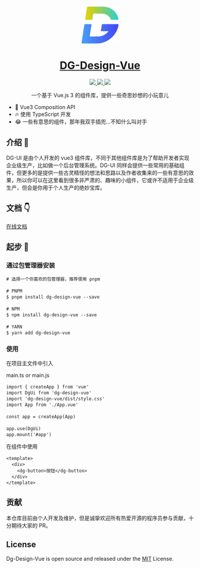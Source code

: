 <p align="center">
  <img width="100px" src="./public/images/logo@4x.png">
</p>

<h1 align="center">
  <a href="https://dyggod.github.io/dg-design-vue/" target="_blank">DG-Design-Vue</a>
</h1>

<p align="center">
  <a href="https://www.npmjs.org/package/dg-design-vue">
    <img src="https://img.shields.io/npm/v/dg-design-vue.svg">
  </a>
  <a href="https://npmcharts.com/compare/dg-design-vue?minimal=true">
    <img src="https://img.shields.io/npm/dm/dg-design-vue.svg">
  </a>
  <a href="https://sonarcloud.io/">
    <img src="https://sonarcloud.io/api/project_badges/measure?project=dyggod_dg-ui&metric=alert_status">
  </a>
  <br>
</p>

<p align="center">一个基于 Vue.js 3 的组件库，提供一些奇思妙想的小玩意儿</p>

+ 💪 Vue3 Composition API
+ 🔥 使用 TypeScript 开发
+ 😂 一些有意思的组件，那年我双手插兜...不知什么叫对手

## 介绍 📖

DG-UI 是由个人开发的 vue3 组件库，不同于其他组件库是为了帮助开发者实现企业级生产，比如做一个后台管理系统。DG-UI 同样会提供一些常用的基础组件，但更多的是提供一些古灵精怪的想法和思路以及作者收集来的一些有意思的效果，所以你可以在这里看到很多非严肃的、趣味的小组件，它或许不适用于企业级生产，但会是你用于个人生产的绝妙宝库。

## 文档 👇
[在线文档](https://dyggod.github.io/dg-design-vue/zh/)

## 起步 🚀

### 通过包管理器安装

```
# 选择一个你喜欢的包管理器，推荐使用 pnpm

# PNPM
$ pnpm install dg-design-vue --save

# NPM
$ npm install dg-design-vue --save

# YARN
$ yarn add dg-design-vue

```

### 使用

在项目主文件中引入

main.ts or main.js

```
import { createApp } from 'vue'
import DgUi from 'dg-design-vue'
import 'dg-design-vue/dist/style.css'
import App from './App.vue'

const app = createApp(App)

app.use(DgUi)
app.mount('#app')
```

在组件中使用

```
<template>
  <div>
    <dg-button>按钮</dg-button>
  </div>
</template>
```

## 贡献

本仓库目前由个人开发及维护，但是诚挚欢迎所有热爱开源的程序员参与贡献，十分期待大家的 PR。

## License

Dg-Design-Vue is open source and released under the [MIT](https://github.com/dyggod/dg-design-vue/blob/main/LICENSE) License.
